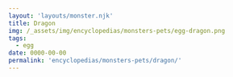 ```yaml
---
layout: 'layouts/monster.njk'
title: Dragon
img: /_assets/img/encyclopedias/monsters-pets/egg-dragon.png
tags:
  - egg
date: 0000-00-00
permalink: 'encyclopedias/monsters-pets/dragon/'
---
```


